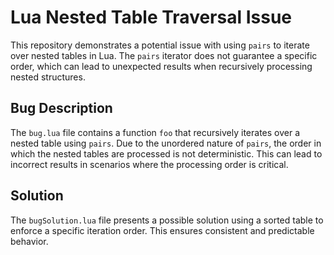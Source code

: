 # Lua Nested Table Traversal Issue

This repository demonstrates a potential issue with using `pairs` to iterate over nested tables in Lua.  The `pairs` iterator does not guarantee a specific order, which can lead to unexpected results when recursively processing nested structures.

## Bug Description

The `bug.lua` file contains a function `foo` that recursively iterates over a nested table using `pairs`.  Due to the unordered nature of `pairs`, the order in which the nested tables are processed is not deterministic. This can lead to incorrect results in scenarios where the processing order is critical.

## Solution

The `bugSolution.lua` file presents a possible solution using a sorted table to enforce a specific iteration order.  This ensures consistent and predictable behavior.
